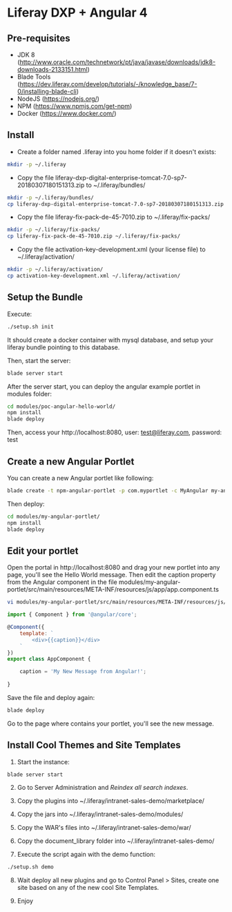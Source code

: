 # Liferay DXP + Angular 4

## Pre-requisites

* JDK 8 (http://www.oracle.com/technetwork/pt/java/javase/downloads/jdk8-downloads-2133151.html)
* Blade Tools (https://dev.liferay.com/develop/tutorials/-/knowledge_base/7-0/installing-blade-cli)
* NodeJS (https://nodejs.org/)
* NPM (https://www.npmjs.com/get-npm)
* Docker (https://www.docker.com/)

## Install

* Create a folder named .liferay into you home folder if it doesn't exists:

```bash
mkdir -p ~/.liferay
```

* Copy the file liferay-dxp-digital-enterprise-tomcat-7.0-sp7-20180307180151313.zip to ~/.liferay/bundles/

```bash
mkdir -p ~/.liferay/bundles/
cp liferay-dxp-digital-enterprise-tomcat-7.0-sp7-20180307180151313.zip ~/.liferay/bundles/
```

* Copy the file liferay-fix-pack-de-45-7010.zip to ~/.liferay/fix-packs/

```bash
mkdir -p ~/.liferay/fix-packs/
cp liferay-fix-pack-de-45-7010.zip ~/.liferay/fix-packs/
```

* Copy the file activation-key-development.xml (your license file) to ~/.liferay/activation/

```bash
mkdir -p ~/.liferay/activation/
cp activation-key-development.xml ~/.liferay/activation/
```

## Setup the Bundle

Execute:

```bash
./setup.sh init
```

It should create a docker container with mysql database, and setup your liferay bundle pointing to this database.

Then, start the server:

```bash
blade server start
```

After the server start, you can deploy the angular example portlet in modules folder:

```bash
cd modules/poc-angular-hello-world/
npm install
blade deploy
```

Then, access your http://localhost:8080, user: test@liferay.com, password: test

## Create a new Angular Portlet

You can create a new Angular portlet like following:

```bash
blade create -t npm-angular-portlet -p com.myportlet -c MyAngular my-angular-portlet
```

Then deploy:

```bash
cd modules/my-angular-portlet/
npm install
blade deploy
```

## Edit your portlet

Open the portal in http://localhost:8080 and drag your new portlet into any page, you'll see the Hello World message. Then edit the caption property from the Angular component in the file modules/my-angular-portlet/src/main/resources/META-INF/resources/js/app/app.component.ts

```bash
vi modules/my-angular-portlet/src/main/resources/META-INF/resources/js/app/app.component.ts
```

```javascript
import { Component } from '@angular/core';

@Component({
	template: `
		<div>{{caption}}</div>
	`
})
export class AppComponent {

    caption = 'My New Message from Angular!';
    
}
```

Save the file and deploy again:

```bash
blade deploy
```

Go to the page where contains your portlet, you'll see the new message.

## Install Cool Themes and Site Templates

1. Start the instance:

```bash
blade server start
```

2. Go to Server Administration and *Reindex all search indexes*.

3. Copy the plugins into ~/.liferay/intranet-sales-demo/marketplace/

4. Copy the jars into ~/.liferay/intranet-sales-demo/modules/

5. Copy the WAR's files into ~/.liferay/intranet-sales-demo/war/

6. Copy the document_library folder into ~/.liferay/intranet-sales-demo/

7. Execute the script again with the demo function:

```bash
./setup.sh demo
```

8. Wait deploy all new plugins and go to Control Panel > Sites, create one site based on any of the new cool Site Templates.

9. Enjoy